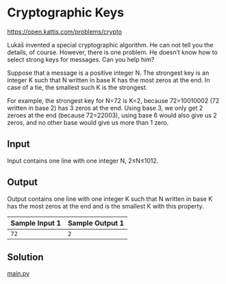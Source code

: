 # Cryptographic Keys

https://open.kattis.com/problems/crypto

Lukáš invented a special cryptographic algorithm. He can not tell you the details, of course. However, there is one problem. He doesn’t know how to select strong keys for messages. Can you help him?

Suppose that a message is a positive integer N. The strongest key is an integer K such that N written in base K has the most zeros at the end. In case of a tie, the smallest such K is the strongest.

For example, the strongest key for N=72 is K=2, because 72=10010002 (72 written in base 2) has 3 zeros at the end. Using base 3, we only get 2 zeroes at the end (because 72=22003), using base 6 would also give us 2 zeros, and no other base would give us more than 1 zero.

## Input

Input contains one line with one integer N, 2≤N≤1012.

## Output

Output contains one line with one integer K such that N written in base K has the most zeros at the end and is the smallest K with this property.

| Sample Input 1 | Sample Output 1 |
| -------------- | --------------- |
| `72 `          | `2`             |

## Solution

[main.py](main.py)